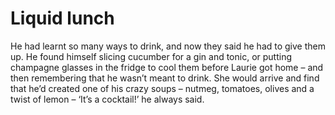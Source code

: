 Liquid lunch
============He had learnt so many ways to drink, and now they said he had to give them up. He found himself slicing cucumber for a gin and tonic, or putting champagne glasses in the fridge to cool them before Laurie got home – and then remembering that he wasn’t meant to drink. She would arrive and find that he’d created one of his crazy soups – nutmeg, tomatoes, olives and a twist of lemon – ‘It’s a cocktail!’ he always said.